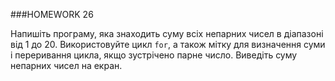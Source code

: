 ###HOMEWORK 26

Напишіть програму, яка знаходить суму всіх непарних чисел в діапазоні від 1 до 20. 
Використовуйте цикл `for`, а також мітку для визначення суми і переривання цикла, 
якщо зустрічено парне число. Виведіть суму непарних чисел на екран.

